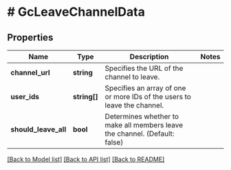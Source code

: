 # # GcLeaveChannelData

## Properties

Name | Type | Description | Notes
------------ | ------------- | ------------- | -------------
**channel_url** | **string** | Specifies the URL of the channel to leave. |
**user_ids** | **string[]** | Specifies an array of one or more IDs of the users to leave the channel. |
**should_leave_all** | **bool** | Determines whether to make all members leave the channel. (Default: false) |

[[Back to Model list]](../../README.md#models) [[Back to API list]](../../README.md#endpoints) [[Back to README]](../../README.md)
